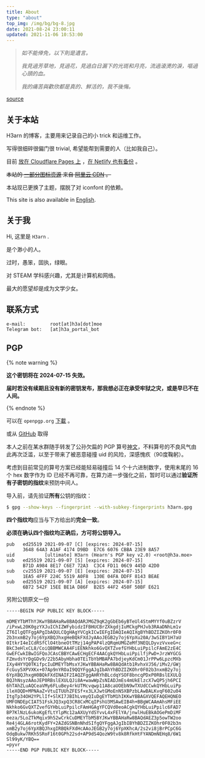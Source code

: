 ```yaml
---
title: About
type: "about"
top_img: /img/bg/bg-8.jpg
date: 2021-08-24 23:00:11
updated: 2021-11-06 10:53:00
---
```




<!--- \{\% note danger \%\} --->

> *如不能倖免，以下則是遺言。*
>
> *我見過芳草地，見過花，見過白日漏下的光斑和月亮，流過滾燙的淚，嘔過心頭的血。*
>
> *我的痛苦與歡欣都是真的、鮮活的，我不後悔。*
>

[source](https://web.archive.org/web/20200202071147/https://twitter.com/Midorrriii/status/1223598045528383488)

<!--- \{\% endnote \%\} --->



## 关于本站

H3arn 的博客，主要用来记录自己的小 trick 和运维工作。

写得很细碎很偏门很 trivial, 希望能帮到需要的人（比如我自己）。

目前 [放在 Cloudflare Pages 上](https://blog-h3a-moe.pages.dev) ，[在 Netlify 也有备份](https://blog-h3a-moe.netlify.app) 。

~~本站的 [一部分图标资源](https://hexo.fluid-dev.com/docs/icon/) 来自 [阿里云 CDN](https://at.alicdn.com/t/font_1736178_lbnruvf0jn.css) 。~~

本站现已更换了主题，摆脱了对 iconfont 的依赖。

This site is also available in [English](https://blog.h3a.moe/en). 



## 关于我

Hi, 这里是 `H3arn` .

是个渺小的人。

过时，愚笨，固执，绿眼。

对 STEAM 学科感兴趣，尤其是计算机和网络。

最大的愿望却是成为文学少女。

<!--女装初心。-->



## 联系方式


```text
e-mail:         root[at]h3a[dot]moe
Telegram bot:   [at]h3a_portal_bot
```



## PGP

{% note warning %}

**这个密钥将在 2024-07-15 失效。**

**届时若没有续期且没有新的密钥发布，那我想必正在承受牢狱之灾，或是早已不在人间。**

{% endnote %}

可以在 `openpgp.org`  [下載](https://keys.openpgp.org/vks/v1/by-fingerprint/364864A3A1AF4174D9BDE7C66076CBBA23E98A57) 。

或从 [GitHub](https://github.com/H3arn.gpg) 取得



本人之前在某水群随手转发了公孙欠扁的 PGP 算号[神文](https://www.douban.com/note/763978955/)，不料算号的不良风气由此再次泛滥，以至于带来了被恶意碰撞 uid 的风险，深感愧疚（90度鞠躬）。

考虑到目前常见的算号方案已经能轻易碰撞后 14 个十六进制数字，使用末尾的 16 个 hex 数字作为 ID 已经不再可靠，在算力进一步强化之前，暂时可以通过**验证所有子密钥的指纹**来预防中间人。

导入前，请先验证**所有**公钥的指纹：

```bash
$ gpg --show-keys --fingerprint --with-subkey-fingerprints h3arn.gpg
```

**四个指纹均**应当与下方给出的**完全一致**。

**必须在确认四个指纹均正确后，方可将公钥导入。**

```
pub   ed25519 2021-09-07 [C] [expires: 2024-07-15]
      3648 64A3 A1AF 4174 D9BD  E7C6 6076 CBBA 23E9 8A57
uid           [ultimate] H3arn (Hearn's PGP key v2.0) <root@h3a.moe>
sub   ed25519 2021-09-07 [S] [expires: 2024-07-15]
      B71D A984 8E17 C6E7 72A3  C3C4 FD11 06C9 445D 42D0
sub   cv25519 2021-09-07 [E] [expires: 2024-07-15]
      1EA5 4FFF 224C 5519 A0F8  130E 04FA DDFF 8143 BEAE
sub   ed25519 2021-09-07 [A] [expires: 2024-07-15]
      6B72 542F 15EE BE1A D86F  B2E5 44F2 450F 50BF E621
```

另附公钥原文一份

```PGP
-----BEGIN PGP PUBLIC KEY BLOCK-----

mDMEYTbMThYJKwYBBAHaRw8BAQdARJMGZ9qK2gGbEb6yBTeUl4StmMYYf0uBZzrV
/iPxwL20K0gzYXJuIChIZWFybidzIFBHUCBrZXkgdjIuMCkgPHJvb3RAaDNhLm1v
ZT6IlgQTFggAPgIbAQULCQgHAgYVCgkICwIEFgIDAQIeAQIXgBYhBDZIZKOhr0F0
2b3nxmB2y7oj6YpXBQJhxgHeBQkFXdJyAAoJEGB2y7oj6YpXu20A/3wSIBY1H7aU
0ItkrI4eICdRSfClO4tbneOtTMzj14gPAP4lzQRqmUMGZeMf3NEQLDyvzVvxeG+c
BkC3eHlxCL8/CoiQBBMWCAA4FiEENkhko6GvQXTZvefGYHbLuiPpilcFAmE2zE4C
GwEFCwkIBwIGFQoJCAsCBBYCAwECHgECF4AACgkQYHbLuiPpilfjPwD+JrzWYGCG
FZmvdsYrDgGDv9/22b5AbyHbha0TEiTbYbMBAPA7bdjeyKdCm01JrPPw6LpzcMXb
IXy4HYYQ0TKifpcIuDMEYTbMsxYJKwYBBAHaRw8BAQdAtb1RvhxVJ56/iMv2/GWj
FcGuy5XPVXKx+07Ap9nYROaI9QQYFggAJgIbAhYhBDZIZKOhr0F02b3nxmB2y7oj
6YpXBQJhxgH0BQkFXdINAIF2IAQZFggAHRYhBLcdqYSOF8bncqPDxP0RBslEXULQ
BQJhNsyzAAoJEP0RBslEXULQJi8A+wawWpZsNIADJmEs4mUkElzcX7wQP5jh6PCI
6hTAhZLuAQCeaVMy6FLuBey4rkUTMcvqwp11A8caUOEbN9wTXUdCCwkQYHbLuiPp
ileXOQD+MPNAaZ+VtuITUUhZFESf+x3LXJwtGMoEnN5XBPzbLAwBALKvqF602u04
ItgTp34OH2YPLlIf+SlKI7JBIhLvmyQIuDgEYTbM1hIKKwYBBAGXVQEFAQEHQNEO
UMFONDEpCIAT51FskJQ3xpQ3CR8CxMCqIPshU3MSAwEIB4h+BBgWCAAmAhsMFiEE
Nkhko6GvQXTZvefGYHbLuiPpilcFAmHGAgYFCQVd0eoACgkQYHbLuiPpilc6FAD7
BP7KlNzL6ukoKgEfLtYlpMc12aAXUyYdSYvvL4xFElYA/jnwlHuEBkAOGePmDiMF
eeza/5LoZTkMqix9h52wCrkCuDMEYTbM5BYJKwYBBAHaRw8BAQdAEZ3p5owTW2oo
Re4j4GLA6rotKydFY+2AZdGSNBnNhdSIfgQYFggAJgIbIBYhBDZIZKOhr0F02b3n
xmB2y7oj6YpXBQJhxgIRBQkFXdHcAAoJEGB2y7oj6YpXKhcA/2s2vi8jBrPCpC6G
OdqBukw7RKh5SRoF16t0GPh22sd+AP9dS4QozW9tv8k8RfkHtFYANDmNEHq8/6W1
Sl99yK/YBQ==
=pyvr
-----END PGP PUBLIC KEY BLOCK-----

```

